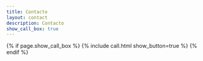 ```yaml
---
title: Contacto
layout: contact
description: Contacto
show_call_box: true
---
```


{% if page.show_call_box %}
    {% include call.html show_button=true %}
{% endif %}
